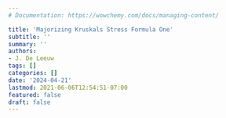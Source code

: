 ```yaml
---
# Documentation: https://wowchemy.com/docs/managing-content/

title: 'Majorizing Kruskals Stress Formula One'
subtitle: ''
summary: ''
authors:
- J. De Leeuw
tags: []
categories: []
date: '2024-04-21'
lastmod: 2021-06-06T12:54:51-07:00
featured: false
draft: false
---
```



